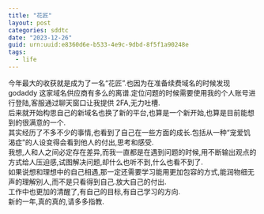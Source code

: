```yaml
---
title: "花匠"
layout: post
categories: sddtc
date: "2023-12-26"
guid: urn:uuid:e8360d6e-b533-4e9c-9dbd-8f5f1a90248e
tags:
  - life
---
```


今年最大的收获就是成为了一名“花匠”.也因为在准备续费域名的时候发现 godaddy 这家域名供应商有多么的离谱.定位问题的时候需要使用我的个人账号进行登陆,客服通过聊天窗口让我提供 2FA,无力吐槽.  
后来就开始构思自己的新域名也换了新的平台,也算是一个新开始,也算是目前能想到的很满意的一个.  
其实经历了不多不少的事情,也看到了自己在一些方面的成长.包括从一种“宠爱饥渴症”的人设变得会看到他人的付出,思考和感受.  
我想,人和人之间必定存在差异,而我一直都是在遇到问题的时候,用不断输出观点的方式给人压迫感,试图解决问题,却什么也听不到,什么也看不到了.  
如果说想和理想中的自己相遇,那一定还需要学习能用更加包容的方式,能润物细无声的理解别人,而不是只看得到自己.放大自己的付出.  
工作中也更加的清醒了,有自己的目标,有自己学习的方向.  
新的一年,真的真的,请多多指教.
